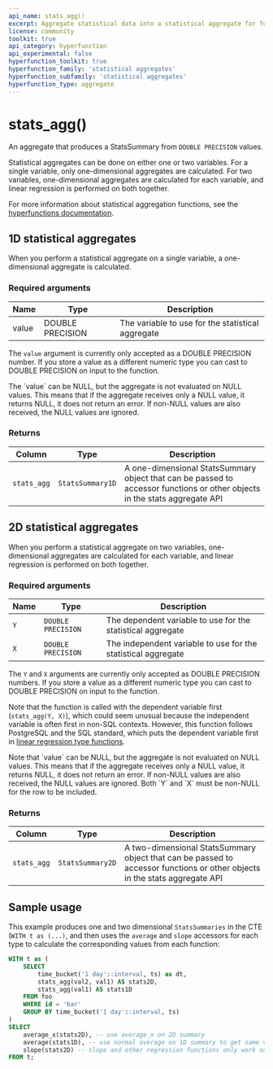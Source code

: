 ```yaml
---
api_name: stats_agg()
excerpt: Aggregate statistical data into a statistical aggregate for further analysis
license: community
toolkit: true
api_category: hyperfunction
api_experimental: false
hyperfunction_toolkit: true
hyperfunction_family: 'statistical aggregates'
hyperfunction_subfamily: 'statistical aggregates'
hyperfunction_type: aggregate
---
```


# stats_agg() <tag type="toolkit" content="Toolkit" />
An aggregate that produces a StatsSummary from `DOUBLE PRECISION` values. 

Statistical aggregates can be done on either one or two variables. 
For a single variable, only one-dimensional aggregates are calculated. 
For two variables, one-dimensional aggregates are calculated for 
each variable, and linear regression is performed on both together. 

For more information about statistical aggregation functions, see the
[hyperfunctions documentation][hyperfunctions-stats-agg].

## 1D statistical aggregates
When you perform a statistical aggregate on a single variable, a 
one-dimensional aggregate is calculated.

### Required arguments

|Name|Type|Description|
|-|-|-|
|value|DOUBLE PRECISION|The variable to use for the statistical aggregate|

The `value` argument is currently only accepted as a DOUBLE PRECISION number.
If you store a value as a different numeric type you can cast to DOUBLE PRECISION 
on input to the function.

<highlight type="note">
The `value` can be NULL, but the aggregate is not evaluated
on NULL values. This means that if the aggregate receives only a NULL value, it 
returns NULL, it does not return an error. If non-NULL values are also received, the NULL 
values are ignored. 
</highlight>

### Returns

|Column|Type|Description|
|-|-|-|
|`stats_agg`|`StatsSummary1D`|A one-dimensional StatsSummary object that can be passed to accessor functions or other objects in the stats aggregate API|

## 2D statistical aggregates
When you perform a statistical aggregate on two variables, 
one-dimensional aggregates are calculated for each variable, 
and linear regression is performed on both together. 

### Required arguments

|Name|Type|Description|
|-|-|-|
|`Y`|`DOUBLE PRECISION`|The dependent variable to use for the statistical aggregate|
|`X`|`DOUBLE PRECISION`|The independent variable to use for the statistical aggregate|

The `Y` and `X`  arguments are currently only accepted as DOUBLE PRECISION numbers.
If you store a value as a different numeric type you can cast to DOUBLE PRECISION 
on input to the function.

Note that the function is called with the dependent variable first (`stats_agg(Y, X)`), which
could seem unusual because the independent variable is often first in non-SQL contexts. 
However, this function follows PostgreSQL and the SQL standard, which puts the dependent 
variable first in [linear regression type functions][pg-stats-aggs]. 

<highlight type="note">
Note that `value` can be NULL, but the aggregate is not evaluated
on NULL values. This means that if the aggregate receives only a NULL value, it 
returns NULL, it does not return an error. If non-NULL values are also received, the NULL 
values are ignored. Both `Y` and `X` must be non-NULL for the row to be included.
</highlight>

### Returns

|Column|Type|Description|
|-|-|-|
|`stats_agg`|`StatsSummary2D`|A two-dimensional StatsSummary object that can be passed to accessor functions or other objects in the stats aggregate API|

## Sample usage
This example produces one and two dimensional `StatsSummaries` in the 
CTE (`WITH t as (...)`, and then uses the `average` and `slope` accessors 
for each type to calculate the corresponding values from each function: 
``` sql
WITH t as (
    SELECT
        time_bucket('1 day'::interval, ts) as dt,
        stats_agg(val2, val1) AS stats2D, 
        stats_agg(val1) AS stats1D 
    FROM foo
    WHERE id = 'bar'
    GROUP BY time_bucket('1 day'::interval, ts)
)
SELECT
    average_x(stats2D), -- use average_x on 2D summary
    average(stats1D), -- use normal average on 1D summary to get same value
    slope(stats2D) -- slope and other regression functions only work on 2D aggregates
FROM t;
```


[hyperfunctions-stats-agg]: timescaledb/:currentVersion:/how-to-guides/hyperfunctions/stats-aggs/
[pg-stats-aggs]: https://www.postgresql.org/docs/current/functions-aggregate.html#FUNCTIONS-AGGREGATE-STATISTICS-TABLE
